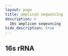 ```yaml
---
layout: page
title: amplicon sequencing
description: >
  16s amplicon seqeuncing
hide_description: true
---
```


## 16s rRNA
